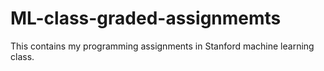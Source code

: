 # ML-class-graded-assignmemts
This contains my programming assignments in Stanford machine learning class.
